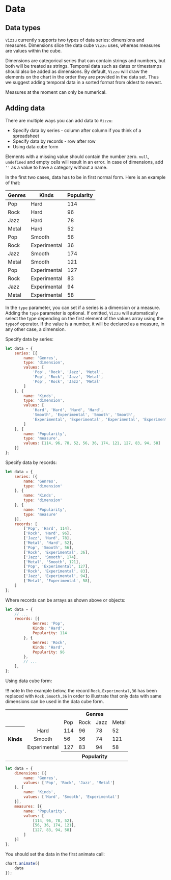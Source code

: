 # Data

## Data types

`Vizzu` currently supports two types of data series: dimensions and measures.
Dimensions slice the data cube `Vizzu` uses, whereas measures are values within
the cube.

Dimensions are categorical series that can contain strings and numbers, but both
will be treated as strings. Temporal data such as dates or timestamps should
also be added as dimensions. By default, `Vizzu` will draw the elements on the
chart in the order they are provided in the data set. Thus we suggest adding
temporal data in a sorted format from oldest to newest.

Measures at the moment can only be numerical.

## Adding data

There are multiple ways you can add data to `Vizzu`:

- Specify data by series - column after column if you think of a spreadsheet
- Specify data by records - row after row
- Using data cube form

Elements with a missing value should contain the number zero. `null`,
`undefined` and empty cells will result in an error. In case of dimensions, add
`''` as a value to have a category without a name.

In the first two cases, data has to be in first normal form. Here is an example
of that:

| Genres | Kinds        | Popularity |
| ------ | ------------ | ---------- |
| Pop    | Hard         | 114        |
| Rock   | Hard         | 96         |
| Jazz   | Hard         | 78         |
| Metal  | Hard         | 52         |
| Pop    | Smooth       | 56         |
| Rock   | Experimental | 36         |
| Jazz   | Smooth       | 174        |
| Metal  | Smooth       | 121        |
| Pop    | Experimental | 127        |
| Rock   | Experimental | 83         |
| Jazz   | Experimental | 94         |
| Metal  | Experimental | 58         |

In the `type` parameter, you can set if a series is a dimension or a measure.
Adding the `type` parameter is optional. If omitted, `Vizzu` will automatically
select the type depending on the first element of the values array using the
`typeof` operator. If the value is a number, it will be declared as a measure,
in any other case, a dimension.

Specify data by series:

```javascript
let data = {
    series: [{
        name: 'Genres',
        type: 'dimension',
        values: [
            'Pop', 'Rock', 'Jazz', 'Metal',
            'Pop', 'Rock', 'Jazz', 'Metal',
            'Pop', 'Rock', 'Jazz', 'Metal'
        ]
    }, {
        name: 'Kinds',
        type: 'dimension',
        values: [
            'Hard', 'Hard', 'Hard', 'Hard',
            'Smooth', 'Experimental', 'Smooth', 'Smooth',
            'Experimental', 'Experimental', 'Experimental', 'Experimental'
        ]
    }, {
        name: 'Popularity',
        type: 'measure',
        values: [114, 96, 78, 52, 56, 36, 174, 121, 127, 83, 94, 58]
    }]
};
```

Specify data by records:

```javascript
let data = {
    series: [{
        name: 'Genres',
        type: 'dimension'
    }, {
        name: 'Kinds',
        type: 'dimension'
    }, {
        name: 'Popularity',
        type: 'measure'
    }],
    records: [
        ['Pop', 'Hard', 114],
        ['Rock', 'Hard', 96],
        ['Jazz', 'Hard', 78],
        ['Metal', 'Hard', 52],
        ['Pop', 'Smooth', 56],
        ['Rock', 'Experimental', 36],
        ['Jazz', 'Smooth', 174],
        ['Metal', 'Smooth', 121],
        ['Pop', 'Experimental', 127],
        ['Rock', 'Experimental', 83],
        ['Jazz', 'Experimental', 94],
        ['Metal', 'Experimental', 58],
    ]
};
```

Where records can be arrays as shown above or objects:

```javascript
let data = {
    // ...
    records: [{
            Genres: 'Pop',
            Kinds: 'Hard',
            Popularity: 114
        }, {
            Genres: 'Rock',
            Kinds: 'Hard',
            Popularity: 96
        },
        // ...
    ],
};
```

Using data cube form:

!!! note
    In the example below, the record `Rock,Experimental,36` has been replaced
    with `Rock,Smooth,36` in order to illustrate that only data with same
    dimensions can be used in the data cube form.

<table>
  <tbody><tr><th colspan="2" rowspan="2"></th><th colspan="4" style="text-align:center">Genres</th></tr>
  <tr>
      <td>Pop</td><td>Rock</td><td>Jazz</td><td>Metal</td>
  </tr>
  <tr><th rowspan="3" style="text-align:center">Kinds</th>
      <td style="text-align:center">Hard</td>
      <td>114</td><td>96</td><td>78</td><td>52</td>
  </tr>
  <tr><td style="text-align:center">Smooth</td>
      <td>56</td><td>36</td><td>74</td><td>121</td>
  </tr>
  <tr>
      <td style="text-align:center">Experimental</td>
      <td>127</td><td>83</td><td>94</td><td>58</td>
  </tr>
  <tr><td colspan="2"></td><th colspan="4" style="text-align:center">Popularity</th></tr>
</tbody></table>

```javascript
let data = {
    dimensions: [{
        name: 'Genres',
        values: ['Pop', 'Rock', 'Jazz', 'Metal']
    }, {
        name: 'Kinds',
        values: ['Hard', 'Smooth', 'Experimental']
    }],
    measures: [{
        name: 'Popularity',
        values: [
            [114, 96, 78, 52],
            [56, 36, 174, 121],
            [127, 83, 94, 58]
        ]
    }]
};
```

You should set the data in the first animate call:

```javascript
chart.animate({
    data
});
```
